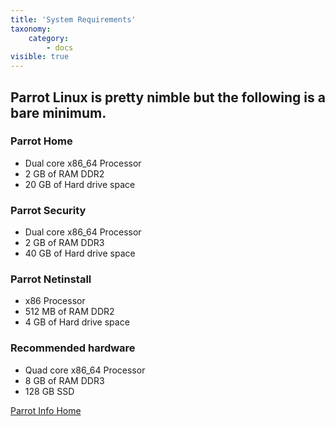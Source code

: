 ```yaml
---
title: 'System Requirements'
taxonomy:
    category:
        - docs
visible: true
---
```


## Parrot Linux is pretty nimble but the following is a bare minimum.

### Parrot Home
- Dual core x86_64 Processor
- 2 GB of RAM DDR2
- 20 GB of Hard drive space

### Parrot Security
- Dual core x86_64 Processor
- 2 GB of RAM DDR3
- 40 GB of Hard drive space

### Parrot Netinstall
- x86 Processor
- 512 MB of RAM DDR2
- 4 GB of Hard drive space

### Recommended hardware
- Quad core x86_64 Processor
- 8 GB of RAM DDR3
- 128 GB SSD

[Parrot Info Home](https://www.parrotsec.org/docs/startpage)